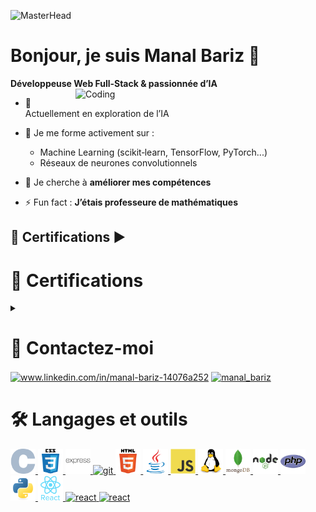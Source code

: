 ![MasterHead](https://getwallpapers.com/wallpaper/full/2/d/f/490230.jpg)

# Bonjour, je suis **Manal Bariz** 👋
**Développeuse Web Full‑Stack & passionnée d’IA**
<img align="right" alt="Coding" width="400" src="https://media.tenor.com/PP9v7VIs6R4AAAAd/scaler-create-impact.gif">

- 🔭 Actuellement en exploration de l’IA

- 🌱 Je me forme activement sur :
    * Machine Learning (scikit‑learn, TensorFlow, PyTorch...)
    * Réseaux de neurones convolutionnels

- 👯 Je cherche à **améliorer mes compétences**

- ⚡ Fun fact : **J’étais professeure de mathématiques**

<h2>
  📜 Certifications
  <details style="display:inline;">
    <summary style="display:inline; cursor:pointer;">▶️</summary>
     | Cours  |  Certification (cliquez pour voir)  |
     |:------------:|:----:|
     | **🧠 What is Data Science? – Coursera (IBM)** |  [<img src="https://assets.serverwatch.com/uploads/2022/08/SW.C.IBM_.png" width="200" alt="Coursera/IBM">](https://www.coursera.org/account/accomplishments/certificate/U49679XZR88K) |
     | **🧪 Cours intensif sur la science des données – Coursera (Johns Hopkins University)** |  [<img src="https://1000logos.net/wp-content/uploads/2022/07/Johns-Hopkins-University-Logo.jpg" width="200" alt="Coursera/Johns Hopkins University">](https://www.coursera.org/account/accomplishments/certificate/4YRULLTWZVWX) |
     | **📊 Supervised Machine Learning: Regression and Classification – Coursera (DeepLearning.AI & Stanford Online)** | [<img src="https://149396518.v2.pressablecdn.com/wp-content/uploads/2023/05/Screenshot-2023-05-09-at-2.00.14-PM.png" width="200" alt="Coursera/Stanford Online">](https://www.coursera.org/account/accomplishments/certificate/K8KLB7A3NR9L) |
     | **➗ Mathematics for Machine Learning: Linear Algebra – Coursera (Imperial College London)** | [<img src="https://www.pngkey.com/png/full/195-1957960_imperial-college-london-logo-vector.png" width="200" alt="Coursera/Imperial College London">](https://www.coursera.org/account/accomplishments/certificate/YBANW8N541LG) |

  </details>
</h2>

# 📜 Certifications
<details>
  <summary></summary>

  <br/>
  
| Cours  |  Certification (cliquez pour voir)  |
|:------------:|:----:|
| **🧠 What is Data Science? – Coursera (IBM)** |  [<img src="https://assets.serverwatch.com/uploads/2022/08/SW.C.IBM_.png" width="200" alt="Coursera/IBM">](https://www.coursera.org/account/accomplishments/certificate/U49679XZR88K) |
| **🧪 Cours intensif sur la science des données – Coursera (Johns Hopkins University)** |  [<img src="https://1000logos.net/wp-content/uploads/2022/07/Johns-Hopkins-University-Logo.jpg" width="200" alt="Coursera/Johns Hopkins University">](https://www.coursera.org/account/accomplishments/certificate/4YRULLTWZVWX) |
| **📊 Supervised Machine Learning: Regression and Classification – Coursera (DeepLearning.AI & Stanford Online)** | [<img src="https://149396518.v2.pressablecdn.com/wp-content/uploads/2023/05/Screenshot-2023-05-09-at-2.00.14-PM.png" width="200" alt="Coursera/Stanford Online">](https://www.coursera.org/account/accomplishments/certificate/K8KLB7A3NR9L) |
| **➗ Mathematics for Machine Learning: Linear Algebra – Coursera (Imperial College London)** | [<img src="https://www.pngkey.com/png/full/195-1957960_imperial-college-london-logo-vector.png" width="200" alt="Coursera/Imperial College London">](https://www.coursera.org/account/accomplishments/certificate/YBANW8N541LG) |


</details>



# 🤝 Contactez-moi
<p align="left">
<a href="https://www.linkedin.com/in/manal-bariz-14076a252" target="blank"><img align="center" src="https://raw.githubusercontent.com/rahuldkjain/github-profile-readme-generator/master/src/images/icons/Social/linked-in-alt.svg" alt="www.linkedin.com/in/manal-bariz-14076a252" height="30" width="40" /></a>
<a href="https://instagram.com/manal_bariz" target="blank"><img align="center" src="https://raw.githubusercontent.com/rahuldkjain/github-profile-readme-generator/master/src/images/icons/Social/instagram.svg" alt="manal_bariz" height="30" width="40" /></a>
</p>

# 🛠 Langages et outils
<p align="left"> <a href="https://www.cprogramming.com/" target="_blank" rel="noreferrer"> <img src="https://raw.githubusercontent.com/devicons/devicon/master/icons/c/c-original.svg" alt="c" width="40" height="40"/> </a> <a href="https://www.w3schools.com/css/" target="_blank" rel="noreferrer"> <img src="https://raw.githubusercontent.com/devicons/devicon/master/icons/css3/css3-original-wordmark.svg" alt="css3" width="40" height="40"/> </a> <a href="https://expressjs.com" target="_blank" rel="noreferrer"> <img src="https://raw.githubusercontent.com/devicons/devicon/master/icons/express/express-original-wordmark.svg" alt="express" width="40" height="40"/> </a> <a href="https://git-scm.com/" target="_blank" rel="noreferrer"> <img src="https://www.vectorlogo.zone/logos/git-scm/git-scm-icon.svg" alt="git" width="40" height="40"/> </a> <a href="https://www.w3.org/html/" target="_blank" rel="noreferrer"> <img src="https://raw.githubusercontent.com/devicons/devicon/master/icons/html5/html5-original-wordmark.svg" alt="html5" width="40" height="40"/> </a> <a href="https://www.java.com" target="_blank" rel="noreferrer"> <img src="https://raw.githubusercontent.com/devicons/devicon/master/icons/java/java-original.svg" alt="java" width="40" height="40"/> </a> <a href="https://developer.mozilla.org/en-US/docs/Web/JavaScript" target="_blank" rel="noreferrer"> <img src="https://raw.githubusercontent.com/devicons/devicon/master/icons/javascript/javascript-original.svg" alt="javascript" width="40" height="40"/> </a> <a href="https://www.linux.org/" target="_blank" rel="noreferrer"> <img src="https://raw.githubusercontent.com/devicons/devicon/master/icons/linux/linux-original.svg" alt="linux" width="40" height="40"/> </a> <a href="https://www.mongodb.com/" target="_blank" rel="noreferrer"> <img src="https://raw.githubusercontent.com/devicons/devicon/master/icons/mongodb/mongodb-original-wordmark.svg" alt="mongodb" width="40" height="40"/> </a> <a href="https://nodejs.org" target="_blank" rel="noreferrer"> <img src="https://raw.githubusercontent.com/devicons/devicon/master/icons/nodejs/nodejs-original-wordmark.svg" alt="nodejs" width="40" height="40"/> </a> <a href="https://www.php.net" target="_blank" rel="noreferrer"> <img src="https://raw.githubusercontent.com/devicons/devicon/master/icons/php/php-original.svg" alt="php" width="40" height="40"/> </a> <a href="https://www.python.org" target="_blank" rel="noreferrer"> <img src="https://raw.githubusercontent.com/devicons/devicon/master/icons/python/python-original.svg" alt="python" width="40" height="40"/> </a> <a href="https://reactjs.org/" target="_blank" rel="noreferrer"> <img src="https://raw.githubusercontent.com/devicons/devicon/master/icons/react/react-original-wordmark.svg" alt="react" width="40" height="40"/> </a> <a href="https://angular.io/" target="_blank" rel="noreferrer"> <img src="https://freepngdesign.com/content/uploads/images/p-1698-1-angular-logo-png-transparent-logo-214688437269.png" alt="react" width="40" height="40"/> </a> <a href="https://www.typescriptlang.org/" rel="noreferrer"> <img src="https://www.interface-x.org/typescript.png" alt="react" width="40" height="40"/> </a> </p>


